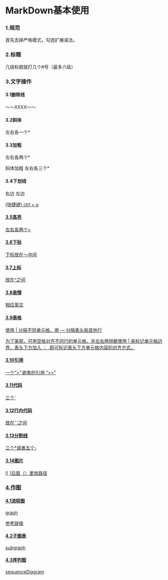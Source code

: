 # MarkDown基本使用

### 1.规范

首先去掉严格模式，勾选扩展语法。

### 2.标题

几级标题就打几个#号（最多六级）

### 3.文字操作

#### 3.1删除线

～～XXXX～～

#### 3.2斜体

左右各一个*

#### 3.3加粗

左右各两个*

斜体加粗 左右各三个*

#### 3.4下划线

右边 </u> 左边  <u>

(快捷键)  ctrl + u

#### 3.5高亮

左右各两个=

#### 3.6下标

下标放在～中间

#### 3.7上标

放在^之间

#### 3.8表情

相应英文

#### 3.9表格

使用 | 分隔不同单元格，用 — 分隔表头和其他行

为了美观，可用空格对齐不同行的单元格，并左右两侧都使用  |  来标记单元格边界，表头下方加入  ： ,即可标记表头下方单元格内容的对齐方式。

#### 3.10引用

一个“>”,嵌套的引用 “>>”

#### 3.11代码

三个`

#### 3.12行内代码

放在‘ ’之间

#### 3.13分割线

三个*或者五个-

#### 3.14图片

![  ]后面（）里放路径

### 4.作图

#### 4.1流程图

graph

[参考链接](https://blog.csdn.net/a540366413/article/details/107895506?spm=1001.2101.3001.6650.2&utm_medium=distribute.pc_relevant.none-task-blog-2%7Edefault%7ECTRLIST%7ERate-2-107895506-blog-116033604.pc_relevant_multi_platform_whitelistv3&depth_1-utm_source=distribute.pc_relevant.none-task-blog-2%7Edefault%7ECTRLIST%7ERate-2-107895506-blog-116033604.pc_relevant_multi_platform_whitelistv3&utm_relevant_index=4)

#### 4.2子图表

subgraph

#### 4.3序列图

sequenceDiagram



